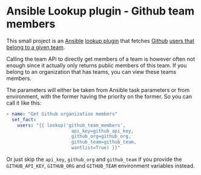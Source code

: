 # Ansible Lookup plugin - Github team members

This small project is an [Ansible](https://www.ansible.com/) [lookup
plugin](https://docs.ansible.com/ansible/2.5/plugins/lookup.html) that fetches
[Github](https://github.com/) [users that belong to a given
team](https://developer.github.com/v3/teams/).

Calling the team APi to directly get members of a team is however often not
enough since it actually only returns public members of this team. If you
belong to an organization that has teams, you can view these teams members.

The parameters will either be taken from Ansible task parameters or from
environment, with the former having the priority on the former. So you can call
it like this:

```yaml
- name: "Get Github organization members"
  set_fact:
    users: "{{ lookup('github_team_members',
                        api_key=github_api_key,
                        github_org=github_org,
                        github_team=github_team,
                        wantlist=True) }}"
```

Or just skip the `api_key`, `github_org` and `github_team` if you provide the
 `GITHUB_API_KEY`, `GITHUB_ORG` and `GITHUB_TEAM` environment variables instead.
